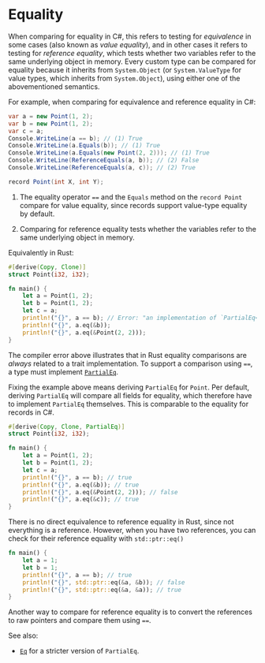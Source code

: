 # Equality

When comparing for equality in C#, this refers to testing for _equivalence_ in
some cases (also known as _value equality_), and in other cases it refers to
testing for _reference equality_, which tests whether two variables refer to the
same underlying object in memory. Every custom type can be compared for equality
because it inherits from `System.Object` (or `System.ValueType` for value types,
which inherits from `System.Object`), using either one of the abovementioned
semantics.

For example, when comparing for equivalence and reference equality in C#:

```csharp
var a = new Point(1, 2);
var b = new Point(1, 2);
var c = a;
Console.WriteLine(a == b); // (1) True
Console.WriteLine(a.Equals(b)); // (1) True
Console.WriteLine(a.Equals(new Point(2, 2))); // (1) True
Console.WriteLine(ReferenceEquals(a, b)); // (2) False
Console.WriteLine(ReferenceEquals(a, c)); // (2) True

record Point(int X, int Y);
```

1. The equality operator `==` and the `Equals` method on the `record Point`
   compare for value equality, since records support value-type equality by
   default.

2. Comparing for reference equality tests whether the variables refer to the
   same underlying object in memory.

Equivalently in Rust:

```rust
#[derive(Copy, Clone)]
struct Point(i32, i32);

fn main() {
    let a = Point(1, 2);
    let b = Point(1, 2);
    let c = a;
    println!("{}", a == b); // Error: "an implementation of `PartialEq<_>` might be missing for `Point`"
    println!("{}", a.eq(&b));
    println!("{}", a.eq(&Point(2, 2)));
}
```

The compiler error above illustrates that in Rust equality comparisons are
_always_ related to a trait implementation. To support a comparison using `==`,
a type must implement [`PartialEq`][partialeq.rs].

Fixing the example above means deriving `PartialEq` for `Point`. Per default,
deriving `PartialEq` will compare all fields for equality, which therefore have
to implement `PartialEq` themselves. This is comparable to the equality for
records in C#.

```rust
#[derive(Copy, Clone, PartialEq)]
struct Point(i32, i32);

fn main() {
    let a = Point(1, 2);
    let b = Point(1, 2);
    let c = a;
    println!("{}", a == b); // true
    println!("{}", a.eq(&b)); // true
    println!("{}", a.eq(&Point(2, 2))); // false
    println!("{}", a.eq(&c)); // true
}
```

There is no direct equivalence to reference equality in Rust, since not everything is a reference.
However, when you have two references, you can check for their reference equality with `std::ptr::eq()`

```rust
fn main() {
    let a = 1;
    let b = 1;
    println!("{}", a == b); // true
    println!("{}", std::ptr::eq(&a, &b)); // false
    println!("{}", std::ptr::eq(&a, &a)); // true
}
```

Another way to compare for reference equality is to convert the references to raw pointers and compare them using `==`.

See also:

- [`Eq`][eq.rs] for a stricter version of `PartialEq`.

[partialeq.rs]: https://doc.rust-lang.org/std/cmp/trait.PartialEq.html
[eq.rs]: https://doc.rust-lang.org/std/cmp/trait.Eq.html
